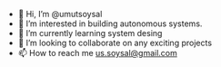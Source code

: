 - 👋 Hi, I’m @umutsoysal
- 👀 I’m interested in building autonomous systems.
- 🌱 I’m currently learning system desing
- 💞️ I’m looking to collaborate on any exciting projects
- 📫 How to reach me us.soysal@gmail.com

<!---
umutsoysal/umutsoysal is a ✨ special ✨ repository because its `README.md` (this file) appears on your GitHub profile.
You can click the Preview link to take a look at your changes.
--->
